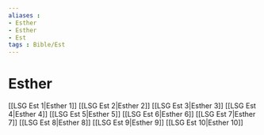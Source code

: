 ```yaml
---
aliases : 
- Esther
- Esther
- Est
tags : Bible/Est
---
```


# Esther

[[LSG Est 1|Esther 1]]
[[LSG Est 2|Esther 2]]
[[LSG Est 3|Esther 3]]
[[LSG Est 4|Esther 4]]
[[LSG Est 5|Esther 5]]
[[LSG Est 6|Esther 6]]
[[LSG Est 7|Esther 7]]
[[LSG Est 8|Esther 8]]
[[LSG Est 9|Esther 9]]
[[LSG Est 10|Esther 10]]
